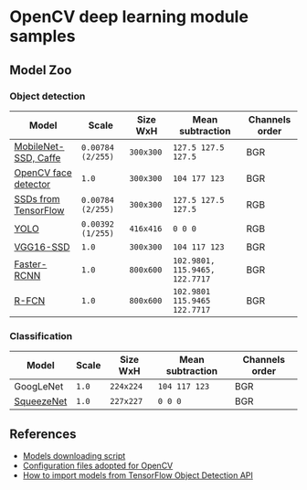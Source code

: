# OpenCV deep learning module samples

## Model Zoo

### Object detection

|    Model | Scale |   Size WxH|   Mean subtraction | Channels order |
|---------------|-------|-----------|--------------------|-------|
| [MobileNet-SSD, Caffe](https://github.com/chuanqi305/MobileNet-SSD/) | `0.00784 (2/255)` | `300x300` | `127.5 127.5 127.5` | BGR |
| [OpenCV face detector](https://github.com/opencv/opencv/tree/master/samples/dnn/face_detector) | `1.0` | `300x300` | `104 177 123` | BGR |
| [SSDs from TensorFlow](https://github.com/tensorflow/models/tree/master/research/object_detection/) | `0.00784 (2/255)` | `300x300` | `127.5 127.5 127.5` | RGB |
| [YOLO](https://pjreddie.com/darknet/yolo/) | `0.00392 (1/255)` | `416x416` | `0 0 0` | RGB |
| [VGG16-SSD](https://github.com/weiliu89/caffe/tree/ssd) | `1.0` | `300x300` | `104 117 123` | BGR |
| [Faster-RCNN](https://github.com/rbgirshick/py-faster-rcnn) | `1.0` | `800x600` | `102.9801, 115.9465, 122.7717` | BGR |
| [R-FCN](https://github.com/YuwenXiong/py-R-FCN) | `1.0` | `800x600` | `102.9801 115.9465 122.7717` | BGR |

### Classification
|    Model | Scale |   Size WxH|   Mean subtraction | Channels order |
|---------------|-------|-----------|--------------------|-------|
| GoogLeNet | `1.0` | `224x224` | `104 117 123` | BGR |
| [SqueezeNet](https://github.com/DeepScale/SqueezeNet) | `1.0` | `227x227` | `0 0 0` | BGR |

## References
* [Models downloading script](https://github.com/opencv/opencv_extra/blob/master/testdata/dnn/download_models.py)
* [Configuration files adopted for OpenCV](https://github.com/opencv/opencv_extra/tree/master/testdata/dnn)
* [How to import models from TensorFlow Object Detection API](https://github.com/opencv/opencv/wiki/TensorFlow-Object-Detection-API)

